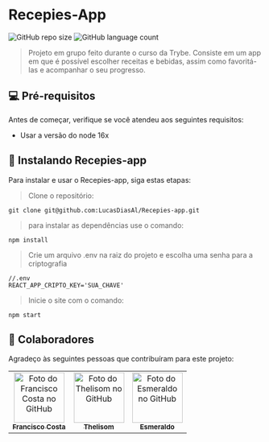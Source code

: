 # Recepies-App

![GitHub repo size](https://img.shields.io/github/repo-size/LucasDiasAl/Recepies-app?style=for-the-badge)
![GitHub language count](https://img.shields.io/github/languages/count/LucasDiasAl/Recepies-app?style=for-the-badge)

> Projeto em grupo feito durante o curso da Trybe. Consiste em um app em que é possível escolher receitas e bebidas,
> assim como favoritá-las e acompanhar o seu progresso. 

## 💻 Pré-requisitos

Antes de começar, verifique se você atendeu aos seguintes requisitos:

* Usar a versão do node 16x

## 🚀 Instalando Recepies-app

Para instalar e usar o Recepies-app, siga estas etapas:
> Clone o repositório:
```
git clone git@github.com:LucasDiasAl/Recepies-app.git
```
> para instalar as dependências use o comando:
```
npm install
```
>Crie um arquivo .env na raiz do projeto e escolha uma senha para a criptografia
```
//.env
REACT_APP_CRIPTO_KEY='SUA_CHAVE'
```
>Inicie o site com o comando:
```
npm start
```

## 🤝 Colaboradores

Agradeço às seguintes pessoas que contribuíram para este projeto:

<table>
  <tr>
    <td align="center">
      <a href="https://github.com/FranciscoCosta">
        <img src="https://avatars.githubusercontent.com/u/19663145?v=4" width="100px;" alt="Foto do Francisco Costa no GitHub"/><br>
        <sub>
          <b>Francisco Costa</b>
        </sub>
      </a>
    </td>
    <td align="center">
      <a href="https://github.com/thllz">
        <img src="https://avatars.githubusercontent.com/u/51808956?v=4" width="100px;" alt="Foto do Thelisom no GitHub"/><br>
        <sub>
          <b>Thelisom</b>
        </sub>
      </a>
    </td>
    <td align="center">
      <a href="https://github.com/esmeraldo17">
        <img src="https://avatars.githubusercontent.com/u/103226440?v=4" width="100px;" alt="Foto do Esmeraldo no GitHub"/><br>
        <sub>
          <b>Esmeraldo</b>
        </sub>
      </a>
    </td>
  </tr>
</table>
